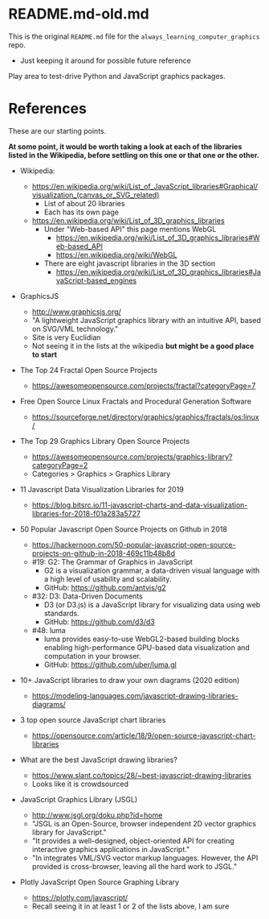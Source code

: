 
# README.md-old.md

This is the original `README.md` file for the `always_learning_computer_graphics` repo.

- Just keeping it around for possible future reference

Play area to test-drive Python and JavaScript graphics packages.

# References

These are our starting points.

**At some point, it would be worth taking a look at each of the libraries listed in the Wikipedia,
before settling on this one or that one or the other.**

- Wikipedia:
  - https://en.wikipedia.org/wiki/List_of_JavaScript_libraries#Graphical/visualization_(canvas_or_SVG_related)
    - List of about 20 libraries
    - Each has its own page
  - https://en.wikipedia.org/wiki/List_of_3D_graphics_libraries
    - Under "Web-based API" this page mentions WebGL
      - https://en.wikipedia.org/wiki/List_of_3D_graphics_libraries#Web-based_API
      - https://en.wikipedia.org/wiki/WebGL
    - There are eight javascript libraries in the 3D section
      - https://en.wikipedia.org/wiki/List_of_3D_graphics_libraries#JavaScript-based_engines

- GraphicsJS
  - http://www.graphicsjs.org/
  - "A lightweight JavaScript graphics library with an intuitive API, based on SVG/VML technology."
  - Site is very Euclidian
  - Not seeing it in the lists at the wikipedia **but might be a good place to start**

- The Top 24 Fractal Open Source Projects
  - https://awesomeopensource.com/projects/fractal?categoryPage=7

- Free Open Source Linux Fractals and Procedural Generation Software
  - https://sourceforge.net/directory/graphics/graphics/fractals/os:linux/

- The Top 29 Graphics Library Open Source Projects
  - https://awesomeopensource.com/projects/graphics-library?categoryPage=2
  - Categories > Graphics > Graphics Library

- 11 Javascript Data Visualization Libraries for 2019
  - https://blog.bitsrc.io/11-javascript-charts-and-data-visualization-libraries-for-2018-f01a283a5727

- 50 Popular Javascript Open Source Projects on Github in 2018
  - https://hackernoon.com/50-popular-javascript-open-source-projects-on-github-in-2018-469c11b48b8d
  - #19: G2: The Grammar of Graphics in JavaScript
    - G2 is a visualization grammar, a data-driven visual language with a high level of usability and scalability.
    - GitHub: https://github.com/antvis/g2
  - #32: D3: Data-Driven Documents
    - D3 (or D3.js) is a JavaScript library for visualizing data using web standards.
    - GitHub: https://github.com/d3/d3
  - #48: luma
    - luma provides easy-to-use WebGL2-based building blocks enabling high-performance GPU-based data visualization and computation in your browser.
    - GitHub: https://github.com/uber/luma.gl

- 10+ JavaScript libraries to draw your own diagrams (2020 edition)
  - https://modeling-languages.com/javascript-drawing-libraries-diagrams/

- 3 top open source JavaScript chart libraries
  - https://opensource.com/article/18/9/open-source-javascript-chart-libraries

- What are the best JavaScript drawing libraries?
  - https://www.slant.co/topics/28/~best-javascript-drawing-libraries
  - Looks like it is crowdsourced

- JavaScript Graphics Library (JSGL)
  - http://www.jsgl.org/doku.php?id=home
  - "JSGL is an Open-Source, browser independent 2D vector graphics library for JavaScript."
  - "It provides a well-designed, object-oriented API for creating interactive graphics applications in JavaScript."
  - "In integrates VML/SVG vector markup languages. However, the API provided is cross-browser, leaving all the hard work to JSGL."

- Plotly JavaScript Open Source Graphing Library
  - https://plotly.com/javascript/
  - Recall seeing it in at least 1 or 2 of the lists above, I am sure



